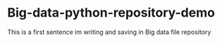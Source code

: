 # Big-data-python-repository-demo

This is a first sentence im writing and saving in Big data file repository

